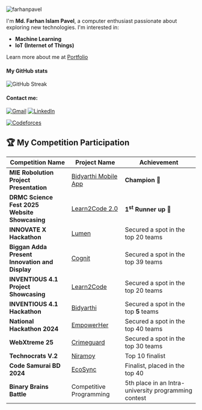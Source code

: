 <p align="left"> <img src="https://komarev.com/ghpvc/?username=farhanpavel&label=Profile%20views&color=0e75b6&style=flat" alt="farhanpavel" /> </p>

I'm **Md. Farhan Islam Pavel**, a computer enthusiast passionate about exploring new technologies. I'm interested in:
- **Machine Learning**
- **IoT (Internet of Things)**

Learn more about me at [Portfolio](https://www.farhanpavel.me/)

#### My GitHub stats
![GitHub Streak](https://github-readme-stats.vercel.app/api?username=farhanpavel&show_icons=true&theme=tokyonight&hide_border=true)

#### Contact me:
[![Gmail](https://img.shields.io/badge/Gmail-D14836?style=for-the-badge&logo=gmail&logoColor=white)](mailto:farhanpavel3@gmail.com)
[![LinkedIn](https://img.shields.io/badge/LinkedIn-0A66C2?style=for-the-badge&logo=linkedin&logoColor=white)](https://www.linkedin.com/in/farhan-pavel-55b081278)

[![Codeforces](https://badges.joonhyung.xyz/codeforces/farhan_pavel3.svg)](https://codeforces.com/profile/farhan_pavel3)

## 🏆 My Competition Participation

| Competition Name                                   | Project Name                   | Achievement                                                               |
|---------------------------------------------------|--------------------------------|---------------------------------------------------------------------------|
| **MIE Robolution <br> Project Presentation**             | [Bidyarthi Mobile App](https://github.com/farhanpavel/Bidyarthi-APP)  | **Champion** 🥇                      |
| **DRMC Science Fest 2025 <br> Website Showcasing**             | [Learn2Code 2.0](https://github.com/farhanpavel/Learn2Code) | **1<sup>st</sup> Runner up** 🥈                 |
| **INNOVATE X Hackathon**             | [Lumen](https://github.com/farhanpavel/Lumen) | Secured a spot in the top 20 teams                                        |
| **Biggan Adda Present <br>Innovation and Display**             | [Cognit](https://drive.google.com/file/d/1d1QCSsUDv86-DoldoXlYXNHkYkxrNr9d/view?usp=sharing)  | Secured a spot in the top 39 teams                                                  |
| **INVENTIOUS 4.1 Project Showcasing**             | [Learn2Code](https://github.com/farhanpavel/Learn2Code) | Secured a spot in the top 20 teams                                        |
| **INVENTIOUS 4.1 Hackathon**                      | [Bidyarthi](https://github.com/farhanpavel/Bidyarthi)  | Secured a spot in the top **5** teams                                        |
| **National Hackathon 2024**                       | [EmpowerHer](https://github.com/farhanpavel/EmpowerHer) | Secured a spot in the top 40 teams                                        |
| **WebXtreme 25**                                  | [Crimeguard](https://github.com/farhanpavel/crimeguard) | Secured a spot in the top 30 teams                                             |
| **Technocrats V.2**                               | [Niramoy](https://github.com/farhanpavel/Niramoy) | Top 10 finalist                                                           |
| **Code Samurai BD 2024**                          | [EcoSync](https://github.com/BrickedSoft/cs24-p2-ju_amadeus) | Finalist, placed in the top 40                                            |
| **Binary Brains Battle**                          | Competitive Programming        | 5th place in an Intra-university programming contest                      |
